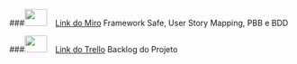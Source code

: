 ###<img  height="30" width="40" src="https://img.utdstc.com/icon/986/4df/9864df183e78a4a78e6113daea3de38a87e98700186480022d1b7917ecd7fc34:200"> &ensp; [Link do Miro](https://miro.com/app/board/uXjVOlmsgS8=/?share_link_id=567065236930)
Framework Safe, User Story Mapping, PBB e BDD

###<img height="30" width="40" src="https://cdn.icon-icons.com/icons2/2699/PNG/512/trello_logo_icon_167765.png"> &ensp; [Link do Trello](https://trello.com/invite/b/XvF7nMcm/b2143d4cd3b8cacc7e1092abfe4a3328/kanban-paula)
Backlog do Projeto
